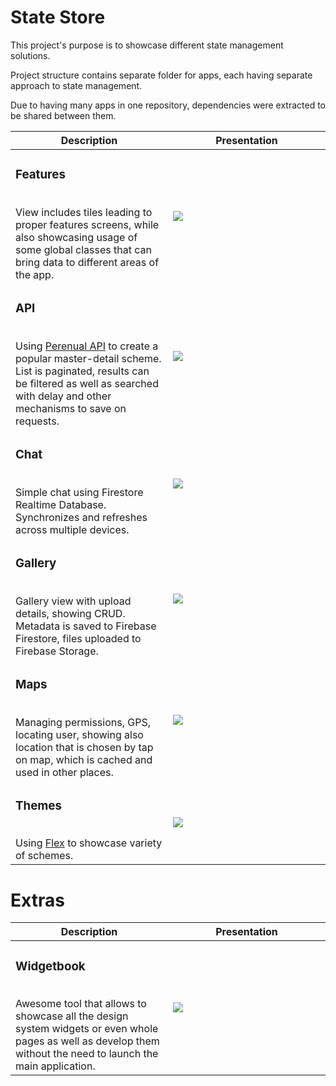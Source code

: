 # State Store

This project's purpose is to showcase different state management solutions.

Project structure contains separate folder for apps, each having separate approach to state management.

Due to having many apps in one repository, dependencies were extracted to be shared between them.

<table>
  <thead>
    <tr>
      <th width="50%">Description</th>
      <th width="50%">Presentation</th>
    </tr>
  </thead>
  <tbody>
  <tr>
      <td>
        <h3>Features</h3>
        <br>
        View includes tiles leading to proper features screens, while also showcasing usage of some global classes that can bring data to different areas of the app.
      </td>
      <td>
        <image src="https://github.com/kbudulski/state_store/assets/33528651/0506f1dd-3918-40f1-bc9a-3f7bb5b501c6">
      </td>
  </tr>
  <tr>
      <td>
        <h3>API</h3>
        <br>
        Using <a href="https://perenual.com/docs/api">Perenual API</a> to create a popular master-detail scheme. List is paginated, results can be filtered as well as searched with delay and other mechanisms to save on requests.
      </td>
      <td>
        <image src="https://github.com/kbudulski/state_store/assets/33528651/5cc402e2-b558-4faa-b744-a388313def54">
      </td>
  </tr>
  <tr>
      <td>
        <h3>Chat</h3>
        <br>
        Simple chat using Firestore Realtime Database. Synchronizes and refreshes across multiple devices.
      </td>
      <td>
        <image src="https://github.com/kbudulski/state_store/assets/33528651/98e5f267-72e8-436f-836f-6cbee5815d95">
      </td>
  </tr>
  <tr>
      <td>
        <h3>Gallery</h3>
        <br>
        Gallery view with upload details, showing CRUD. Metadata is saved to Firebase Firestore, files uploaded to Firebase Storage.
      </td>
      <td>
        <image src="https://github.com/kbudulski/state_store/assets/33528651/c2f8b736-18ad-4f50-9918-25c3cf2fa320">
      </td>
  </tr>
  <tr>
      <td>
        <h3>Maps</h3>
        <br>
        Managing permissions, GPS, locating user, showing also location that is chosen by tap on map, which is cached and used in other places.
      </td>
      <td>
        <image src="https://github.com/kbudulski/state_store/assets/33528651/ccb1343b-32a5-408f-b2cc-d49ed7016edf">
      </td>
  </tr>
  <tr>
      <td>
        <h3>Themes</h3>
        <br>
        Using <a href="https://docs.flexcolorscheme.com/">Flex</a> to showcase variety of schemes.
      </td>
      <td>
        <image src="https://github.com/kbudulski/state_store/assets/33528651/9b021d16-8f60-4ff0-9d21-4b7ca32a963a">
      </td>
  </tr>
  </tbody>
</table>

# Extras

<table>
  <thead>
    <tr>
      <th width="50%">Description</th>
      <th width="50%">Presentation</th>
    </tr>
  </thead>
  <tbody>
  <tr>
      <td>
        <h3>Widgetbook</h3>
        <br>
        Awesome tool that allows to showcase all the design system widgets or even whole pages as well as develop them without the need to launch the main application.
      </td>
      <td>
        <image src="https://github.com/kbudulski/state_store/assets/33528651/1addc20b-1384-4847-b26b-26181cb96e37">
      </td>
  </tr>
  </tbody>
</table>


